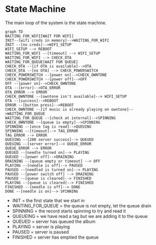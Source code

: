 # State Machine

The main loop of the system is the state machine. 

```mermaid
graph TD
WAITING_FOR_WIFI[WAIT FOR WIFI]
INIT--[wifi creds in memory]-->WAITING_FOR_WIFI
INIT --[no creds]-->WIFI_SETUP
WIFI_SETUP --> REBOOT
WAITING_FOR_WIFI --[timeout] --> WIFI_SETUP
WAITING_FOR_WIFI --> CHECK_OTA
WAITING_FOR_QUEUE[WAIT FOR QUEUE]
CHECK_OTA --[if OTA is available]-->OTA
CHECK_OTA --[no OTA] --> CHECK_POWERSWITCH
CHECK_POWERSWITCH --[power on]-->CHECK_OWNTONE
CHECK_POWERSWITCH --[power off]-->OFF
OFF --[power on]-->CHECK_OWNTONE
OTA --[error]-->OTA_ERROR
OTA_ERROR --> ERROR
CHECK_OWNTONE --[owntone isn't available]--> WIFI_SETUP
OTA --[success]-->REBOOT
ERROR --[button press]-->REBOOT
CHECK_OWNTONE --[if music is already playing on owntone]-->WAITING_FOR_QUEUE
WAITING_FOR_QUEUE --[check at internal]-->SPINNING
CHECK_OWNTONE --[queue is empty]-->SPINNING
SPINNING --[once tag is read]-->QUEUING
SPINNING --[timeout]--> TAG_ERROR
TAG_ERROR --> ERROR
QUEUING --[200 server success]--> QUEUED
QUEUING --[server error]--> QUEUE_ERROR
QUEUE_ERROR --> ERROR
QUEUED --[needle turned on]--> PLAYING
QUEUED --[power off]-->DRAINING
DRAINING --[queue empty or timeout] --> OFF
PLAYING --[needle is off]--> PAUSED
PAUSED --[needled is turned on]--> PLAYING
PAUSED --[power switch off] --> DRAINING
PAUSED --[queue is cleared]--> FINISHED
PLAYING --[queue is cleared]--> FINISHED
FINISHED --[needle is off]--> DONE
DONE --[needle is on]--> SPINNING
```

- INIT = the first state that we start in
- WAITING_FOR_QUEUE = the queue is not empty, let the queue drain
- SPINNING = the record starts spinning to try and read it
- QUEUEING = we have read a tag but we are adding it to the queue
- QUEUED = server has queued the album
- PLAYING = server is playing
- PAUSED = server is paused
- FINISHED = server has emptied the queue
